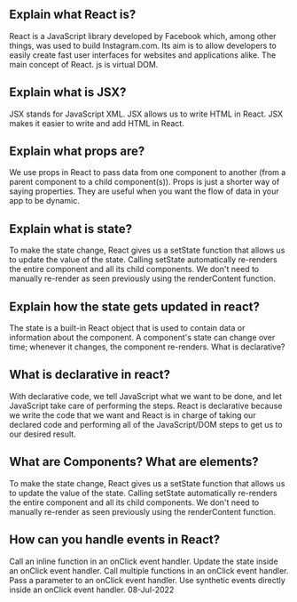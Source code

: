 ## Explain what React is?

React is a JavaScript library developed by Facebook which, among other things, was used to build Instagram.com. Its aim is to allow developers to easily create fast user interfaces for websites and applications alike. The main concept of React. js is virtual DOM.

## Explain what is JSX?

JSX stands for JavaScript XML. JSX allows us to write HTML in React. JSX makes it easier to write and add HTML in React.

## Explain what props are?

We use props in React to pass data from one component to another (from a parent component to a child component(s)). Props is just a shorter way of saying properties. They are useful when you want the flow of data in your app to be dynamic.

## Explain what is state?

To make the state change, React gives us a setState function that allows us to update the value of the state. Calling setState automatically re-renders the entire component and all its child components. We don't need to manually re-render as seen previously using the renderContent function.

## Explain how the state gets updated in react?

The state is a built-in React object that is used to contain data or information about the component. A component's state can change over time; whenever it changes, the component re-renders.
What is declarative?

## What is declarative in react?

With declarative code, we tell JavaScript what we want to be done, and let JavaScript take care of performing the steps. React is declarative because we write the code that we want and React is in charge of taking our declared code and performing all of the JavaScript/DOM steps to get us to our desired result.

## What are Components? What are elements?

To make the state change, React gives us a setState function that allows us to update the value of the state. Calling setState automatically re-renders the entire component and all its child components. We don't need to manually re-render as seen previously using the renderContent function.

## How can you handle events in React?

Call an inline function in an onClick event handler.
Update the state inside an onClick event handler.
Call multiple functions in an onClick event handler.
Pass a parameter to an onClick event handler.
Use synthetic events directly inside an onClick event handler.
08-Jul-2022
